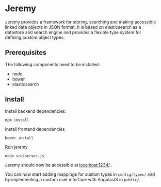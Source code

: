 # Jeremy

Jeremy provides a framework for storing, searching and making accessible linked data objects in JSON format. It is based on elasticsearch as a datastore and search engine and provides a flexible type system for defining custom object types.

## Prerequisites

The following components need to be installed:
* node
* bower
* elasticsearch

## Install

Install backend dependencies:

    npm install

Install frontend dependencies

    bower install

Run jeremy

    node src/server.js

Jeremy should now be accessible at [localhost:1234/](http://localhost:1234/) .

You can now start adding mappings for custom types in `config/types/` and by implementing a custom user interface with AngularJS in `public/`.
